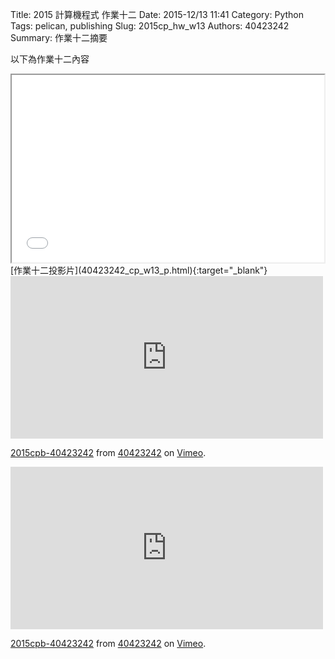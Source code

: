 Title: 2015 計算機程式 作業十二
Date: 2015-12/13 11:41
Category: Python
Tags: pelican, publishing
Slug: 2015cp_hw_w13
Authors: 40423242
Summary: 作業十二摘要

以下為作業十二內容

<iframe src="40423242_cp_w13_p.html" width="500" height="300"></iframe>
[作業十二投影片](40423242_cp_w13_p.html){:target="_blank"}
<iframe src="https://player.vimeo.com/video/148641468" width="500" height="260" frameborder="0" webkitallowfullscreen mozallowfullscreen allowfullscreen></iframe> <p><a href="https://vimeo.com/148641468">2015cpb-40423242</a> from <a href="https://vimeo.com/user45523667">40423242</a> on <a href="https://vimeo.com">Vimeo</a>.</p>

<iframe src="https://player.vimeo.com/video/148641467" width="500" height="260" frameborder="0" webkitallowfullscreen mozallowfullscreen allowfullscreen></iframe> <p><a href="https://vimeo.com/148641467">2015cpb-40423242</a> from <a href="https://vimeo.com/user45523667">40423242</a> on <a href="https://vimeo.com">Vimeo</a>.</p>